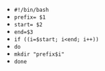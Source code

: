 


- ``` #!/bin/bash ```
- ``` prefix= $1 ```
- ``` start= $2 ```
- ``` end=$3 ```
- ``` if ((i=$start; i<end; i++)) ```
- ``` do ```
- ```mkdir "prefix$i" ```
- ``` done ```